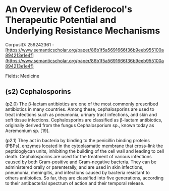 # An Overview of Cefiderocol's Therapeutic Potential and Underlying Resistance Mechanisms

CorpusID: 259242361 - [https://www.semanticscholar.org/paper/86b1f5a5691666f36b9eeb955100a894213e1e4f](https://www.semanticscholar.org/paper/86b1f5a5691666f36b9eeb955100a894213e1e4f)

Fields: Medicine

## (s2) Cephalosporins
(p2.0) The β-lactam antibiotics are one of the most commonly prescribed antibiotics in many countries. Among these, cephalosporins are used to treat infections such as pneumonia, urinary tract infections, and skin and soft tissue infections. Cephalosporins are classified as β-lactam antibiotics, originally derived from the fungus Cephalosporium sp., known today as Acremonium sp. [19].

(p2.1) They act in bacteria by binding to the penicillin binding proteins (PBPs), enzymes located in the cytoplasmatic membrane that cross-link the peptidoglycan units, inhibiting the building of the cell wall and leading to cell death. Cephalosporins are used for the treatment of various infections caused by both Gram-positive and Gram-negative bacteria. They can be administered orally or parenterally, and are used in skin infections, pneumonia, meningitis, and infections caused by bacteria resistant to others antibiotics. So far, they are classified into five generations, according to their antibacterial spectrum of action and their temporal release.
